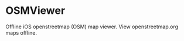 OSMViewer
=========

Offline iOS openstreetmap (OSM) map viewer. View openstreetmap.org maps offline.
